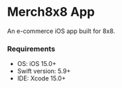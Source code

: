 # Merch8x8 App

An e-commerce iOS app built for 8x8.

### Requirements
- OS: iOS 15.0+
- Swift version: 5.9+
- IDE: Xcode 15.0+

